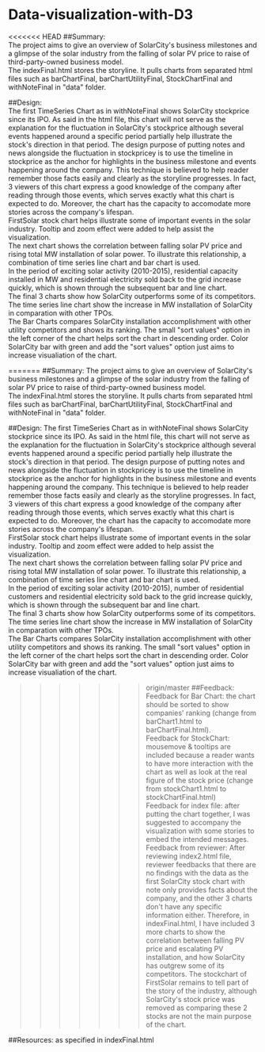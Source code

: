 # Data-visualization-with-D3
<<<<<<< HEAD
##Summary:<br> 
The project aims to give an overview of SolarCity's business milestones and a glimpse of the solar industry from the falling of solar PV price to raise of third-party-owned business model.<br>
The indexFinal.html stores the storyline. It pulls charts from separated html files such as barChartFinal, barChartUtilityFinal, StockChartFinal and withNoteFinal in "data" folder. 

##Design:<br>
The first TimeSeries Chart as in withNoteFinal shows SolarCity stockprice since its IPO. As said in the html file, this chart will not serve as the explanation for the fluctuation in SolarCity's stockprice although several events happened around a specific period partially help illustrate the stock's direction in that period. The design purpose of putting notes and news alongside the fluctuation in stockpricey is to use the timeline in stockprice as the anchor for highlights in the business milestone and events happening around the company. This technique is believed to help reader remember those facts easily and clearly as the storyline progresses. In fact, 3 viewers of this chart express a good knowledge of the company after reading through those events, which serves exactly what this chart is expected to do. Moreover, the chart has the capacity to accomodate more stories across the company's lifespan. <br>
FirstSolar stock chart helps illustrate some of important events in the solar industry. Tooltip and zoom effect were added to help assist the visualization.<br>
The next chart shows the correlation between falling solar PV price and rising total MW installation of solar power. To illustrate this relationship, a combination of time series line chart and bar chart is used. <br>
In the period of exciting solar activity (2010-2015), residential capacity installed in MW and residential electricity sold back to the grid increase quickly, which is shown through the subsequent bar and line chart. <br>
The final 3 charts show how SolarCity outperforms some of its competitors. The time series line chart show the increase in MW installation of SolarCity in comparation with other TPOs.<br>
The Bar Charts compares SolarCity installation accomplishment with other utility competitors and shows its ranking. The small "sort values" option in the left corner of the chart helps sort the chart in descending order. Color SolarCity bar with green and add the "sort values" option just aims to increase visualiation of the chart.<br> 

=======
##Summary: 
The project aims to give an overview of SolarCity's business milestones and a glimpse of the solar industry from the falling of solar PV price to raise of third-party-owned business model.<br>
The indexFinal.html stores the storyline. It pulls charts from separated html files such as barChartFinal, barChartUtilityFinal, StockChartFinal and withNoteFinal in "data" folder. 

##Design:
The first TimeSeries Chart as in withNoteFinal shows SolarCity stockprice since its IPO. As said in the html file, this chart will not serve as the explanation for the fluctuation in SolarCity's stockprice although several events happened around a specific period partially help illustrate the stock's direction in that period. The design purpose of putting notes and news alongside the fluctuation in stockpricey is to use the timeline in stockprice as the anchor for highlights in the business milestone and events happening around the company. This technique is believed to help reader remember those facts easily and clearly as the storyline progresses. In fact, 3 viewers of this chart express a good knowledge of the company after reading through those events, which serves exactly what this chart is expected to do. Moreover, the chart has the capacity to accomodate more stories across the company's lifespan. <br>
FirstSolar stock chart helps illustrate some of important events in the solar industry. Tooltip and zoom effect were added to help assist the visualization.<br>
The next chart shows the correlation between falling solar PV price and rising total MW installation of solar power. To illustrate this relationship, a combination of time series line chart and bar chart is used. <br>
In the period of exciting solar activity (2010-2015), number of residential customers and residential electricity sold back to the grid increase quickly, which is shown through the subsequent bar and line chart. <br>
The final 3 charts show how SolarCity outperforms some of its competitors. The time series line chart show the increase in MW installation of SolarCity in comparation with other TPOs.<br>
The Bar Charts compares SolarCity installation accomplishment with other utility competitors and shows its ranking. The small "sort values" option in the left corner of the chart helps sort the chart in descending order. Color SolarCity bar with green and add the "sort values" option just aims to increase visualiation of the chart.<br> 

>>>>>>> origin/master
##Feedback:<br> 
Feedback for Bar Chart: the chart should be sorted to show companies' ranking (change from barChart1.html to barChartFinal.html).<br>
Feedback for StockChart: mousemove & tooltips are included because a reader wants to have more interaction with the chart as well as look at the real figure of the stock price (change from stockChart1.html to stockChartFinal.html) <br>
Feedback for index file: after putting the chart together, I was suggested to accompany the visualization with some stories to embed the intended messages. <br>
Feedback from reviewer: After reviewing index2.html file, reviewer feedbacks that there are no findings with the data as the first SolarCity stock chart with note only provides facts about the company, and the other 3 charts don't have any specific information either. Therefore, in indexFinal.html, I have included 3 more charts to show the correlation between falling PV price and escalating PV installation, and how  SolarCity has outgrew some of its competitors. The stockchart of FirstSolar remains to tell part of the story of the industry, although SolarCity's stock price was removed as comparing these 2 stocks are not the main purpose of the chart.<br>

##Resources: 
as specified in indexFinal.html 

